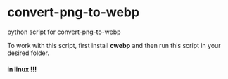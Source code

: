 # convert-png-to-webp
python script for convert-png-to-webp

To work with this script, first install **cwebp**  and then run this script in your desired folder.

#### in linux !!!
